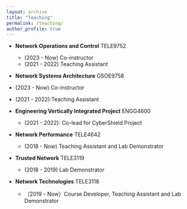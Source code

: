 ```yaml
---
layout: archive
title: "Teaching"
permalink: /teaching/
author_profile: true
---
```


<!-- {% include base_path %}

{% for post in site.teaching reversed %}
  {% include archive-single.html %}
{% endfor %} -->
* **Network Operations and Control** TELE9752
  * (2023 - Now) Co-instructor
  * (2021 - 2022) Teaching Assistant

*  **Network Systems Architecture** GSOE9758
  * (2023 - Now) Co-instructor
  * (2021 - 2022):Teaching Assistant

* **Engineering Vertically Integrated Project** ENGG4600
  * (2021 - 2022): Co-lead for CyberShield Project

* **Network Performance** TELE4642
  * (2018 - Now) Teaching Assistant and Lab Demonstrator

* **Trusted Network** TELE3119
  * (2018 - 2019) Lab Demonstrator

* **Network Technologies** TELE3118
  * （2019 - Now）Course Developer, Teaching Assistant and Lab Demonstrator



